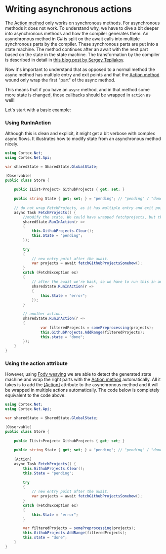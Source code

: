 # Writing asynchronous actions

The [Action method](action.md) only works on synchronous methods. For asynchronous methods it does not work. To
understand why, we have to dive a bit deeper into asynchronous methods and how the compiler generates them.
An asynchronous method in C# is split on the await calls into multiple synchronous parts by the compiler. These
synchronous parts are put into a state machine. The method continues after an await with the next part based on the
state in the state machine. The transformation by the compiler is described in detail in
[this blog post by Sergey Tepliakov](https://devblogs.microsoft.com/premier-developer/dissecting-the-async-methods-in-c/).

Now it's important to understand that as opposed to a normal method the async method has multiple entry and exit points
and that the [Action method](action.md) wound only wrap the first "part" of the async method.

This means that if you have an `async` method, and in that method some more state is changed, those callbacks should be
wrapped in `action` as well! 

Let's start with a basic example:

### Using RunInAction

Although this is clean and explicit, it might get a bit verbose with complex async flows. It illustrates how to modify
state from an asynchronous method nicely.

```csharp
using Cortex.Net;
using Cortex.Net.Api;

var sharedState = SharedState.GlobalState;

[Observable]
public class Store {
    
    public IList<Project> GithubProjects { get; set; }
    
    public string State { get; set; } = "pending"; // "pending" / "done" / "error"
 
    // do not wrap FetchProjects, as it has multiple entry and exit points.
    async Task FetchProjects() {
        //modify the state. We could have wrapped fetchprojects, but this is more clear.
        sharedState.RunInAction(r =>
        {
            this.GithubProjects.Clear();
            this.State = "pending";
        });
        
        try
        {
            // new entry point after the await.
            var projects = await fetchGithubProjectsSomehow();
        } 
        catch (FetchException ex)
        {
            // after the await we're back, so we have to run this in an action.
            sharedState.RunInAction(r =>
            {
                this.State = "error";
            });
        }   

        // another action.
        sharedState.RunInAction(r =>
        {
                var filteredProjects = somePreprocessing(projects);
                this.GithubProjects.AddRange(filteredProjects);
                this.state = "done";
        }); 
    }
}
```

### Using the action attribute

However, using [Fody weaving](weaving.md) we are able to detect the generated state machine and wrap the right parts
with the [Action method](action.md) automatically. All it takes is to add the
[[Action]](xref:Cortex.Net.Api.ActionAttribute) attribute to the asynchronous method and it will be wrapped in multiple
actions automatically. The code below is completely equivalent to the code above:

```csharp
using Cortex.Net;
using Cortex.Net.Api;

var sharedState = SharedState.GlobalState;

[Observable]
public class Store {
    
    public IList<Project> GithubProjects { get; set; }
    
    public string State { get; set; } = "pending"; // "pending" / "done" / "error"
 
    [Action]
    async Task FetchProjects() {
        this.GithubProjects.Clear();
        this.State = "pending";
        
        try
        {
            // new entry point after the await.
            var projects = await fetchGithubProjectsSomehow();
        } 
        catch (FetchException ex)
        {
            this.State = "error";
        }   

        var filteredProjects = somePreprocessing(projects);
        this.GithubProjects.AddRange(filteredProjects);
        this.state = "done";
    }
}
```

